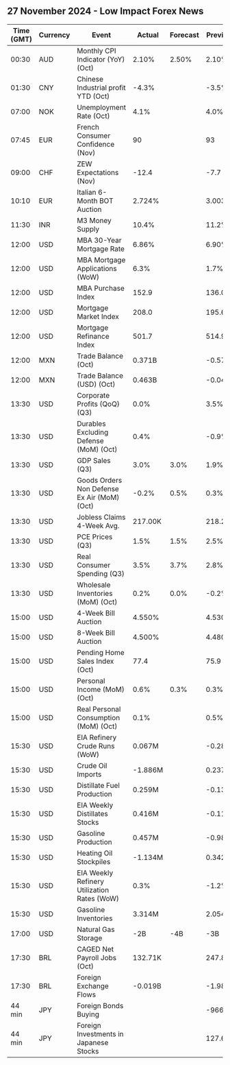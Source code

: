 ## 27 November 2024 - Low Impact Forex News

| Time (GMT) | Currency | Event | Actual | Forecast | Previous |
|------|----------|-------|--------|----------|----------|
| 00:30 | AUD | Monthly CPI Indicator (YoY) (Oct) | 2.10% | 2.50% | 2.10% |
| 01:30 | CNY | Chinese Industrial profit YTD (Oct) | -4.3% |  | -3.5% |
| 07:00 | NOK | Unemployment Rate (Oct) | 4.1% |  | 4.0% |
| 07:45 | EUR | French Consumer Confidence (Nov) | 90 |  | 93 |
| 09:00 | CHF | ZEW Expectations (Nov) | -12.4 |  | -7.7 |
| 10:10 | EUR | Italian 6-Month BOT Auction | 2.724% |  | 3.003% |
| 11:30 | INR | M3 Money Supply | 10.4% |  | 11.2% |
| 12:00 | USD | MBA 30-Year Mortgage Rate | 6.86% |  | 6.90% |
| 12:00 | USD | MBA Mortgage Applications (WoW) | 6.3% |  | 1.7% |
| 12:00 | USD | MBA Purchase Index | 152.9 |  | 136.0 |
| 12:00 | USD | Mortgage Market Index | 208.0 |  | 195.6 |
| 12:00 | USD | Mortgage Refinance Index | 501.7 |  | 514.9 |
| 12:00 | MXN | Trade Balance (Oct) | 0.371B |  | -0.579B |
| 12:00 | MXN | Trade Balance (USD) (Oct) | 0.463B |  | -0.043B |
| 13:30 | USD | Corporate Profits (QoQ) (Q3) | 0.0% |  | 3.5% |
| 13:30 | USD | Durables Excluding Defense (MoM) (Oct) | 0.4% |  | -0.9% |
| 13:30 | USD | GDP Sales (Q3) | 3.0% | 3.0% | 1.9% |
| 13:30 | USD | Goods Orders Non Defense Ex Air (MoM) (Oct) | -0.2% | 0.5% | 0.3% |
| 13:30 | USD | Jobless Claims 4-Week Avg. | 217.00K |  | 218.25K |
| 13:30 | USD | PCE Prices (Q3) | 1.5% | 1.5% | 2.5% |
| 13:30 | USD | Real Consumer Spending (Q3) | 3.5% | 3.7% | 2.8% |
| 13:30 | USD | Wholesale Inventories (MoM) (Oct) | 0.2% | 0.0% | -0.2% |
| 15:00 | USD | 4-Week Bill Auction | 4.550% |  | 4.530% |
| 15:00 | USD | 8-Week Bill Auction | 4.500% |  | 4.480% |
| 15:00 | USD | Pending Home Sales Index (Oct) | 77.4 |  | 75.9 |
| 15:00 | USD | Personal Income (MoM) (Oct) | 0.6% | 0.3% | 0.3% |
| 15:00 | USD | Real Personal Consumption (MoM) (Oct) | 0.1% |  | 0.5% |
| 15:30 | USD | EIA Refinery Crude Runs (WoW) | 0.067M |  | -0.281M |
| 15:30 | USD | Crude Oil Imports | -1.886M |  | 0.237M |
| 15:30 | USD | Distillate Fuel Production | 0.259M |  | -0.132M |
| 15:30 | USD | EIA Weekly Distillates Stocks | 0.416M |  | -0.114M |
| 15:30 | USD | Gasoline Production | 0.457M |  | -0.980M |
| 15:30 | USD | Heating Oil Stockpiles | -1.134M |  | 0.342M |
| 15:30 | USD | EIA Weekly Refinery Utilization Rates (WoW) | 0.3% |  | -1.2% |
| 15:30 | USD | Gasoline Inventories | 3.314M |  | 2.054M |
| 17:00 | USD | Natural Gas Storage | -2B | -4B | -3B |
| 17:30 | BRL | CAGED Net Payroll Jobs (Oct) | 132.71K |  | 247.82K |
| 17:30 | BRL | Foreign Exchange Flows | -0.019B |  | -1.989B |
| 44 min | JPY | Foreign Bonds Buying |  |  | -966.9B |
| 44 min | JPY | Foreign Investments in Japanese Stocks |  |  | 127.6B |
